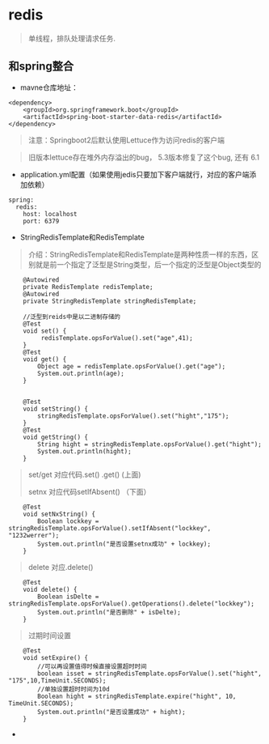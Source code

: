 

# redis

> 单线程，排队处理请求任务.

## 和spring整合

- mavne仓库地址：

```
<dependency>
    <groupId>org.springframework.boot</groupId>
    <artifactId>spring-boot-starter-data-redis</artifactId>
</dependency>
```

> 注意：Springboot2后默认使用Lettuce作为访问redis的客户端

> 旧版本lettuce存在堆外内存溢出的bug， 5.3版本修复了这个bug, 还有 6.1 

- application.yml配置（如果使用jedis只要加下客户端就行，对应的客户端添加依赖）

```
spring:
  redis:
    host: localhost
    port: 6379
```

- StringRedisTemplate和RedisTemplate

> 介绍：StringRedisTemplate和RedisTemplate是两种性质一样的东西，区别就是前一个指定了泛型是String类型，后一个指定的泛型是Object类型的

```
	@Autowired
    private RedisTemplate redisTemplate;
    @Autowired
    private StringRedisTemplate stringRedisTemplate;

	//泛型到reids中是以二进制存储的
    @Test
    void set() {
         redisTemplate.opsForValue().set("age",41);
    }
    @Test
    void get() {
        Object age = redisTemplate.opsForValue().get("age");
        System.out.println(age);
    }


    @Test
    void setString() {
        stringRedisTemplate.opsForValue().set("hight","175");
    }
    @Test
    void getString() {
        String hight = stringRedisTemplate.opsForValue().get("hight");
        System.out.println(hight);
    }
```

> set/get    对应代码.set()  .get()     (上面)
>
> setnx     对应代码setIfAbsent()   （下面）
```
	@Test
    void setNxString() {
        Boolean lockkey = stringRedisTemplate.opsForValue().setIfAbsent("lockkey", "1232werrer");
        System.out.println("是否设置setnx成功" + lockkey);
    }
```
> delete 对应.delete()
```
    @Test
    void delete() {
        Boolean isDelte = stringRedisTemplate.opsForValue().getOperations().delete("lockkey");
        System.out.println("是否删除" + isDelte);
    }
```
> 过期时间设置
```
    @Test
    void setExpire() {
        //可以再设置值得时候直接设置超时时间
        boolean isset = stringRedisTemplate.opsForValue().set("hight", "175",10,TimeUnit.SECONDS);
        //单独设置超时时间为10d
        Boolean hight = stringRedisTemplate.expire("hight", 10, TimeUnit.SECONDS);
        System.out.println("是否设置成功" + hight);
    }
```


- 



























